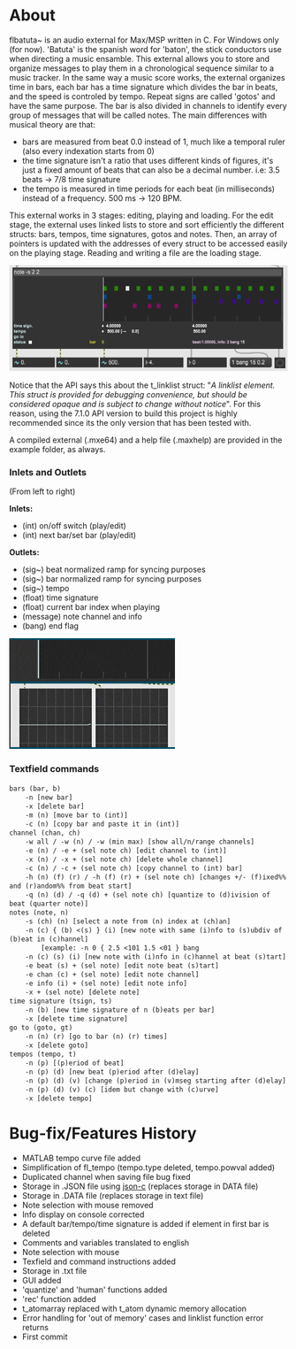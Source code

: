 # About

flbatuta~ is an audio external for Max/MSP written in C. For Windows only (for now). 'Batuta' is the spanish word for 'baton', the stick conductors use when directing a music ensamble. This external allows you to store and organize messages to play them in a chronological sequence similar to a music tracker.
In the same way a music score works, the external organizes time in bars, each bar has a time signature which divides the bar in beats, and the speed is controled by tempo. Repeat signs are called 'gotos' and have the same purpose. The bar is also divided in channels to identify every group of messages that will be called notes. The main differences with musical theory are that: 
- bars are measured from beat 0.0 instead of 1, much like a temporal ruler (also every indexation starts from 0) 
- the time signature isn't a ratio that uses different kinds of figures, it's just a fixed amount of beats that can also be a decimal number. i.e: 3.5 beats -> 7/8 time signature 
- the tempo is measured in time periods for each beat (in milliseconds) instead of a frequency. 500 ms -> 120 BPM.

This external works in 3 stages: editing, playing and loading. For the edit stage, the external uses linked lists to store and sort efficiently the different structs: bars, tempos, time signatures, gotos and notes. Then, an array of pointers is updated with the addresses of every struct to be accessed easily on the playing stage. Reading and writing a file are the loading stage.

<img src="examples/demobatuta.png">

Notice that the API says this about the t_linklist struct: "_A linklist element. This struct is provided for debugging convenience, but should be considered opaque and is subject to change without notice_". For this reason, using the 7.1.0 API version to build this project is highly recommended since its the only version that has been tested with. 

A compiled external (.mxe64) and a help file (.maxhelp) are provided in the example folder, as always.


### Inlets and Outlets

(From left to right)

**Inlets:**
- (int) on/off switch (play/edit)
- (int) next bar/set bar (play/edit) 

**Outlets:**
- (sig~) beat normalized ramp for syncing purposes
- (sig~) bar normalized ramp for syncing purposes
- (sig~) tempo
- (float) time signature
- (float) current bar index when playing
- (message) note channel and info
- (bang) end flag

<img src="examples/demobatuta_ramp.gif">

### Textfield commands

```
bars (bar, b)
	-n [new bar]
	-x [delete bar]
	-m (n) [move bar to (int)]
	-c (n) [copy bar and paste it in (int)]
channel (chan, ch)
	-w all / -w (n) / -w (min max) [show all/n/range channels]
	-e (n) / -e + (sel note ch) [edit channel to (int)]
	-x (n) / -x + (sel note ch) [delete whole channel]
	-c (n) / -c + (sel note ch) [copy channel to (int) bar]
	-h (n) (f) (r) / -h (f) (r) + (sel note ch) [changes +/- (f)ixed%% and (r)andom%% from beat start]
	-q (n) (d) / -q (d) + (sel note ch) [quantize to (d)ivision of beat (quarter note)]
notes (note, n)
	-s (ch) (n) [select a note from (n) index at (ch)an]
	-n (c) { (b) <(s) } (i) [new note with same (i)nfo to (s)ubdiv of (b)eat in (c)hannel]
		[example: -n 0 { 2.5 <101 1.5 <01 } bang
	-n (c) (s) (i) [new note with (i)nfo in (c)hannel at beat (s)tart]
	-e beat (s) + (sel note) [edit note beat (s)tart]
	-e chan (c) + (sel note) [edit note channel]
	-e info (i) + (sel note) [edit note info]
	-x + (sel note) [delete note]
time signature (tsign, ts)
	-n (b) [new time signature of n (b)eats per bar]
	-x [delete time signature]
go to (goto, gt)
	-n (n) (r) [go to bar (n) (r) times]
	-x [delete goto]
tempos (tempo, t)
	-n (p) [(p)eriod of beat]
	-n (p) (d) [new beat (p)eriod after (d)elay]
	-n (p) (d) (v) [change (p)eriod in (v)mseg starting after (d)elay]
	-n (p) (d) (v) (c) [idem but change with (c)urve]
	-x [delete tempo]
```

# Bug-fix/Features History

- MATLAB tempo curve file added
- Simplification of fl_tempo (tempo.type deleted, tempo.powval added)
- Duplicated channel when saving file bug fixed
- Storage in .JSON file using [json-c](https://github.com/json-c/json-c/wiki) (replaces storage in DATA file)
- Storage in .DATA file (replaces storage in text file)
- Note selection with mouse removed
- Info display on console corrected
- A default bar/tempo/time signature is added if element in first bar is deleted
- Comments and variables translated to english
- Note selection with mouse
- Texfield and command instructions added
- Storage in .txt file
- GUI added
- 'quantize' and 'human' functions added
- 'rec' function added
- t_atomarray replaced with t_atom dynamic memory allocation
- Error handling for 'out of memory' cases and linklist function error returns
- First commit














